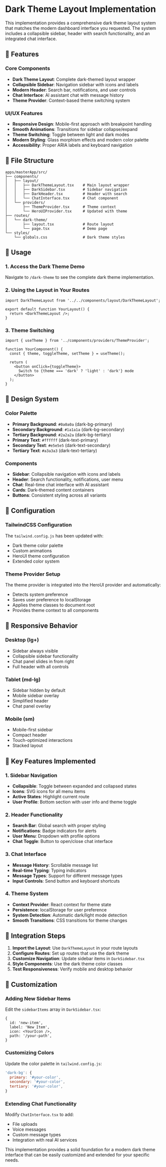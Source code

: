 # Dark Theme Layout Implementation

This implementation provides a comprehensive dark theme layout system that matches the modern dashboard interface you requested. The system includes a collapsible sidebar, header with search functionality, and an integrated chat interface.

## 🌟 Features

### Core Components
- **Dark Theme Layout**: Complete dark-themed layout wrapper
- **Collapsible Sidebar**: Navigation sidebar with icons and labels
- **Modern Header**: Search bar, notifications, and user controls
- **Chat Interface**: AI assistant chat with message history
- **Theme Provider**: Context-based theme switching system

### UI/UX Features
- **Responsive Design**: Mobile-first approach with breakpoint handling
- **Smooth Animations**: Transitions for sidebar collapse/expand
- **Theme Switching**: Toggle between light and dark modes
- **Modern Styling**: Glass morphism effects and modern color palette
- **Accessibility**: Proper ARIA labels and keyboard navigation

## 📁 File Structure

```
apps/masterApp/src/
├── components/
│   ├── layout/
│   │   ├── DarkThemeLayout.tsx    # Main layout wrapper
│   │   ├── DarkSidebar.tsx        # Sidebar navigation
│   │   ├── DarkHeader.tsx         # Header with search
│   │   └── ChatInterface.tsx      # Chat component
│   └── providers/
│       ├── ThemeProvider.tsx      # Theme context
│       └── HeroUIProvider.tsx     # Updated with theme
├── routes/
│   └── dark-theme/
│       ├── layout.tsx             # Route layout
│       └── page.tsx               # Demo page
└── styles/
    └── globals.css                # Dark theme styles
```

## 🚀 Usage

### 1. Access the Dark Theme Demo
Navigate to `/dark-theme` to see the complete dark theme implementation.

### 2. Using the Layout in Your Routes
```tsx
import DarkThemeLayout from '../../components/layout/DarkThemeLayout';

export default function YourLayout() {
  return <DarkThemeLayout />;
}
```

### 3. Theme Switching
```tsx
import { useTheme } from '../components/providers/ThemeProvider';

function YourComponent() {
  const { theme, toggleTheme, setTheme } = useTheme();
  
  return (
    <button onClick={toggleTheme}>
      Switch to {theme === 'dark' ? 'light' : 'dark'} mode
    </button>
  );
}
```

## 🎨 Design System

### Color Palette
- **Primary Background**: `#0a0a0a` (dark-bg-primary)
- **Secondary Background**: `#1a1a1a` (dark-bg-secondary)
- **Tertiary Background**: `#2a2a2a` (dark-bg-tertiary)
- **Primary Text**: `#ffffff` (dark-text-primary)
- **Secondary Text**: `#e5e5e5` (dark-text-secondary)
- **Tertiary Text**: `#a3a3a3` (dark-text-tertiary)

### Components
- **Sidebar**: Collapsible navigation with icons and labels
- **Header**: Search functionality, notifications, user menu
- **Chat**: Real-time chat interface with AI assistant
- **Cards**: Dark-themed content containers
- **Buttons**: Consistent styling across all variants

## 🔧 Configuration

### TailwindCSS Configuration
The `tailwind.config.js` has been updated with:
- Dark theme color palette
- Custom animations
- HeroUI theme configuration
- Extended color system

### Theme Provider Setup
The theme provider is integrated into the HeroUI provider and automatically:
- Detects system preference
- Saves user preference to localStorage
- Applies theme classes to document root
- Provides theme context to all components

## 📱 Responsive Behavior

### Desktop (lg+)
- Sidebar always visible
- Collapsible sidebar functionality
- Chat panel slides in from right
- Full header with all controls

### Tablet (md-lg)
- Sidebar hidden by default
- Mobile sidebar overlay
- Simplified header
- Chat panel overlay

### Mobile (sm)
- Mobile-first sidebar
- Compact header
- Touch-optimized interactions
- Stacked layout

## 🎯 Key Features Implemented

### 1. Sidebar Navigation
- **Collapsible**: Toggle between expanded and collapsed states
- **Icons**: SVG icons for all menu items
- **Active States**: Highlight current route
- **User Profile**: Bottom section with user info and theme toggle

### 2. Header Functionality
- **Search Bar**: Global search with proper styling
- **Notifications**: Badge indicators for alerts
- **User Menu**: Dropdown with profile options
- **Chat Toggle**: Button to open/close chat interface

### 3. Chat Interface
- **Message History**: Scrollable message list
- **Real-time Typing**: Typing indicators
- **Message Types**: Support for different message types
- **Input Controls**: Send button and keyboard shortcuts

### 4. Theme System
- **Context Provider**: React context for theme state
- **Persistence**: localStorage for user preference
- **System Detection**: Automatic dark/light mode detection
- **Smooth Transitions**: CSS transitions for theme changes

## 🔄 Integration Steps

1. **Import the Layout**: Use `DarkThemeLayout` in your route layouts
2. **Configure Routes**: Set up routes that use the dark theme
3. **Customize Navigation**: Update sidebar items in `DarkSidebar.tsx`
4. **Style Components**: Use the dark theme color classes
5. **Test Responsiveness**: Verify mobile and desktop behavior

## 🎨 Customization

### Adding New Sidebar Items
Edit the `sidebarItems` array in `DarkSidebar.tsx`:
```tsx
{
  id: 'new-item',
  label: 'New Item',
  icon: <YourIcon />,
  path: '/your-path',
}
```

### Customizing Colors
Update the color palette in `tailwind.config.js`:
```js
'dark-bg': {
  primary: '#your-color',
  secondary: '#your-color',
  tertiary: '#your-color',
}
```

### Extending Chat Functionality
Modify `ChatInterface.tsx` to add:
- File uploads
- Voice messages
- Custom message types
- Integration with real AI services

This implementation provides a solid foundation for a modern dark theme interface that can be easily customized and extended for your specific needs.
